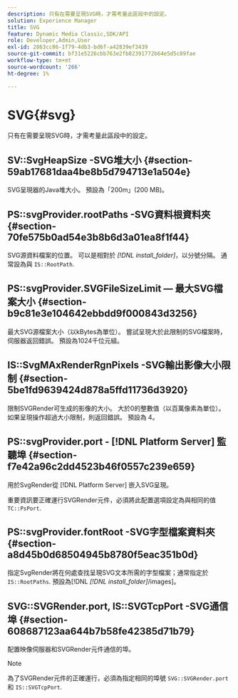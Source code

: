 ```yaml
---
description: 只有在需要呈現SVG時，才需考量此區段中的設定。
solution: Experience Manager
title: SVG
feature: Dynamic Media Classic,SDK/API
role: Developer,Admin,User
exl-id: 2863cc86-1f79-4db3-bd6f-a42839ef3439
source-git-commit: bf31e5226cbb763e2fb82391772b64e5d5c89fae
workflow-type: tm+mt
source-wordcount: '266'
ht-degree: 1%

---
```


# SVG{#svg}

只有在需要呈現SVG時，才需考量此區段中的設定。

## SV::SvgHeapSize -SVG堆大小 {#section-59ab17681daa4be8b5d794713e1a504e}

SVG呈現器的Java堆大小。 預設為「200m」(200 MB)。

## PS::svgProvider.rootPaths -SVG資料根資料夾 {#section-70fe575b0ad54e3b8b6d3a01ea8f1f44}

SVG源資料檔案的位置。 可以是相對於 *[!DNL install_folder]*，以分號分隔。 通常設為與 `IS::RootPath`.

## PS::svgProvider.SVGFileSizeLimit — 最大SVG檔案大小 {#section-b9c81e3e104642ebbdd9f000843d3256}

最大SVG源檔案大小（以kBytes為單位）。 嘗試呈現大於此限制的SVG檔案時，伺服器返回錯誤。 預設為1024千位元組。

## IS::SvgMAxRenderRgnPixels -SVG輸出影像大小限制 {#section-5be1fd9639424d878a5ffd11736d3920}

限制SVGRender可生成的影像的大小。 大於0的整數值（以百萬像素為單位）。 如果呈現操作超過大小限制，則返回錯誤。 預設為 4。

## PS::svgProvider.port - [!DNL Platform Server] 監聽埠 {#section-f7e42a96c2dd4523b46f0557c239e659}

用於SvgRender從 [!DNL Platform Server] 嵌入SVG呈現。

重要資訊要正確運行SVGRender元件，必須將此配置選項設定為與相同的值 `TC::PsPort`.

## PS::svgProvider.fontRoot -SVG字型檔案資料夾 {#section-a8d45b0d68504945b8780f5eac351b0d}

指定SvgRender將在何處查找呈現SVG文本所需的字型檔案；通常指定於 `IS::RootPaths`. 預設為[!DNL  *[!DNL install_folder]*/images]。

## SVG::SVGRender.port, IS::SVGTcpPort -SVG通信埠 {#section-608687123aa644b7b58fe42385d71b79}

配置映像伺服器和SVGRender元件通信的埠。

>[!NOTE]
>
>為了SVGRender元件的正確運行，必須為指定相同的埠號 `SVG::SVGRender.port` 和 `IS::SVGTcpPort`.
